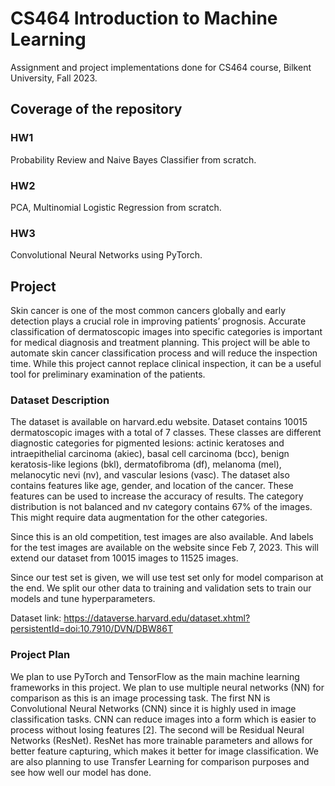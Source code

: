 # CS464 Introduction to Machine Learning
Assignment and project implementations done for CS464 course, Bilkent University, Fall 2023.

## Coverage of the repository

### HW1
Probability Review and Naive Bayes Classifier from scratch.

### HW2
PCA, Multinomial Logistic Regression from scratch.

### HW3
Convolutional Neural Networks using PyTorch.

## Project

Skin cancer is one of the most common cancers globally and early detection plays a crucial role in improving patients’ prognosis. Accurate classification of dermatoscopic images into specific categories is important for medical diagnosis and treatment planning. This project will be able to automate skin cancer classification process and will reduce the inspection time. While this project cannot replace clinical inspection, it can be a useful tool for preliminary examination of the patients.

### Dataset Description

The dataset is available on harvard.edu website. Dataset contains 10015 dermatoscopic images with a total of 7 classes. These classes are different diagnostic categories for pigmented lesions: actinic keratoses and intraepithelial carcinoma (akiec), basal cell carcinoma (bcc), benign keratosis-like legions (bkl), dermatofibroma (df), melanoma (mel), melanocytic nevi (nv), and vascular lesions (vasc). The dataset also contains features like age, gender, and location of the cancer. These features can be used to increase the accuracy of results. The category distribution is not balanced and nv category contains 67% of the images. This might require data augmentation for the other categories.

Since this is an old competition, test images are also available. And labels for the test images are available on the website since Feb 7, 2023. This will extend our dataset from 10015 images to 11525 images.

Since our test set is given, we will use test set only for model comparison at the end. We split our other data to training and validation sets to train our models and tune hyperparameters.

Dataset link:
https://dataverse.harvard.edu/dataset.xhtml?persistentId=doi:10.7910/DVN/DBW86T

### Project Plan

We plan to use PyTorch and TensorFlow as the main machine learning frameworks in this project. We plan to use multiple neural networks (NN) for comparison as this is an image processing task. The first NN is Convolutional Neural Networks (CNN) since it is highly used in image classification tasks. CNN can reduce images into a form which is easier to process without losing features [2]. The second will be Residual Neural Networks (ResNet). ResNet has more trainable parameters and allows for better feature capturing, which makes it better for image classification. We are also planning to use Transfer Learning for comparison purposes and see how well our model has done.
